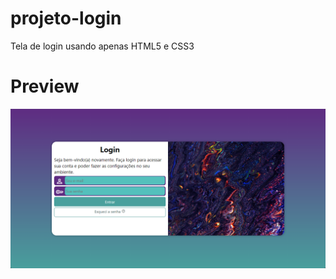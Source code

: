 # projeto-login
 Tela de login usando apenas HTML5 e CSS3
# Preview
![Screenshot da página de login](imagens/pagina-de-login.png)
